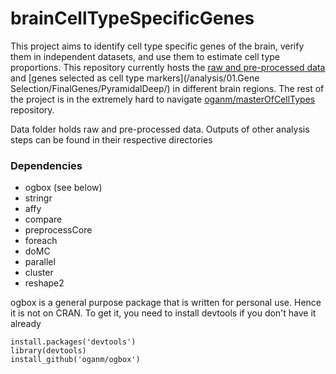 # brainCellTypeSpecificGenes

This project aims to identify cell type specific genes of the brain, verify them in independent datasets, and use them to estimate cell type proportions. This repository currently hosts the [raw and pre-processed data](data) and [genes selected as cell type markers](/analysis/01.Gene Selection/FinalGenes/PyramidalDeep/) in different brain regions. The rest of the project is in the extremely hard to navigate [oganm/masterOfCellTypes](https://github.com/oganm/masterOfCellTypes) repository.

Data folder holds raw and pre-processed data. Outputs of other analysis steps can be found in their respective directories

### Dependencies
* ogbox (see below)
* stringr
* affy
* compare
* preprocessCore
* foreach
* doMC
* parallel
* cluster
* reshape2

ogbox is a general purpose package that is written for personal use. Hence it is not on CRAN. To get it, you need to install devtools if you don't have it already

```
install.packages('devtools')
library(devtools)
install_github('oganm/ogbox')
```
